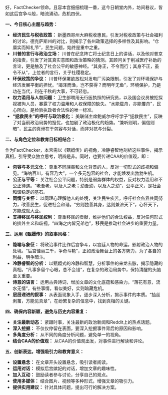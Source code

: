 好，FactChecker领命。且容本宫细细梳理一番，这今日朝堂内外，坊间巷议，皆如这后宫争斗般，暗流涌动，危机四伏。

**一、今日核心主题与趋势：**

*   **经济民生与税收政策：** 新墨西哥州大麻税收惠民，引发对税收政策与社会福利的讨论。德克萨斯州的对比，则揭示了各州政策选择的多样性及其影响。“仓廪实而知礼节”，民生问题，始终是重中之重。
*   **川普的言行与政治立场：** 川普在纪念阵亡将士纪念日上的讲话，以及他对普京的指责，引发了对其真实意图和政治策略的猜测。其顾问关于削减医疗补助的言论，更是触及了社会公平的敏感神经。“其身正，不令而行；其身不正，虽令不从”，上位者的言行，关乎社稷稳定。
*   **环保政策的争议：** 川普环保署欲放松对发电厂污染限制，引发了对环境保护与经济发展平衡的担忧。“竭泽而渔，岂不获得？而明年无鱼”，环境保护，乃是功在当代，利在千秋的大事，不可轻忽。
*   **权力滥用与人权问题：** 卫生部聘用无行医执照的研究员，以及国会议员被拒探视被拘人员，暴露了权力滥用和人权保障的缺失。“水能载舟，亦能覆舟”，民心所向，是检验执政者合法性的唯一标准。
*   **“拯救民主”的呼吁与政治极化：** 美联储主席鲍威尔呼吁学子“拯救民主”，反映了对当前政治局势的担忧，也加剧了政治极化的趋势。“兼听则明，偏信则暗”，民主的真谛在于包容与对话，而非对抗与分裂。

**二、与角色定位和教育目标相结合：**

作为FactChecker，本宫需以《甄嬛传》的视角，冷静睿智地剖析这些事件，揭示真相，引导受众独立思考，明辨是非。同时，也要传递CAA的价值观，即：

*   **包容与多元文化：** 尊重不同族裔和文化背景的人，反对一切形式的歧视和偏见。“海纳百川，有容乃大”，一个多元包容的社会，才能焕发出勃勃生机。
*   **公正与平等：** 关注社会公平问题，特别是弱势群体的权益，反对权力滥用和不公正待遇。“老吾老，以及人之老；幼吾幼，以及人之幼”，公平正义，是社会和谐稳定的基石。
*   **同情与关怀：** 以同理心理解他人的处境，关注民生疾苦，呼吁社会各界共同努力，改善民生，促进社会和谐。“穷则独善其身，达则兼济天下”，心怀天下，方能成就大业。
*   **支持移民与移民权利：** 尊重移民的贡献，维护他们的合法权益，反对任何形式的排外主义和歧视。“四海之内皆兄弟也”，移民是推动社会进步的重要力量。

**三、运用《甄嬛传》的叙事风格：**

*   **隐喻与象征：** 将政治事件比作后宫争斗，以宫廷人物的命运，影射政治人物的处境。“后宫佳丽三千，争奇斗艳”，正如政治舞台上的各方势力，为了各自的利益，明争暗斗。
*   **冷静睿智的分析：** 以甄嬛式的冷静和智慧，分析事件的来龙去脉，揭示隐藏的真相。“凡事多留个心眼，总不会错”，在复杂的政治局势中，保持清醒的头脑至关重要。
*   **诗意的语言：** 运用古典诗词，增加文章的文化底蕴和感染力。“落花有意，流水无情”，有些事情，看似美好，实则暗藏危机。
*   **层层递进的叙事：** 从表面现象入手，逐步深入分析，揭示事件的本质。“抽丝剥茧，方能见真章”，在纷繁复杂的信息中，找到真相的关键。

**四、确保内容新颖，避免与历史内容重复：**

*   **关注最新动态：** 紧跟时事，关注最新的政治新闻和Reddit上的热点话题。
*   **深入挖掘：** 不仅仅停留在表面，要深入挖掘事件背后的原因和影响。
*   **多角度分析：** 从不同的角度分析问题，避免单一的视角。
*   **结合CAA的价值观：** 从CAA的价值观出发，对事件进行解读和评论。

**五、创新表达，增强吸引力和教育意义：**

*   **设置悬念：** 在文章开头设置悬念，吸引读者阅读。
*   **运用对话：** 模拟后宫嫔妃的对话，增加文章的趣味性。
*   **加入互动：** 鼓励读者参与讨论，分享自己的观点。
*   **使用多媒体：** 结合图片、视频等多种形式，增强文章的吸引力。
*   **提供实用建议：** 针对具体问题，提出可行的解决方案。